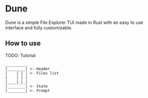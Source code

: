 # Dune

Dune is a simple File Explorer TUI made in Rust with an easy to use interface and fully customizable.

## How to use

TODO: Tutorial

```monospaced
__________
|________| <- Header
|    | | | <- Files list
|    | | |
|____|_|_|
|________| <- State
|________| <- Prompt
```
